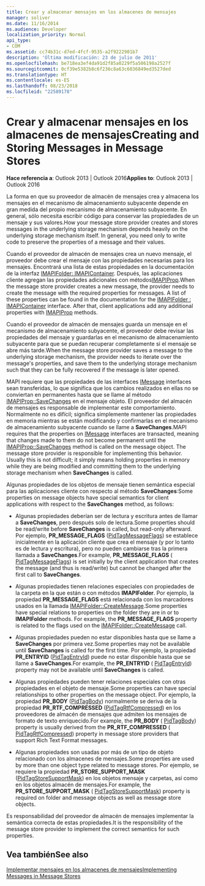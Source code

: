 ```yaml
---
title: Crear y almacenar mensajes en los almacenes de mensajes
manager: soliver
ms.date: 11/16/2014
ms.audience: Developer
localization_priority: Normal
api_type:
- COM
ms.assetid: cc74b31c-d7ed-4fcf-9535-a2f9222901b7
description: 'Última modificación: 23 de julio de 2011'
ms.openlocfilehash: be718ea3ef4da91d2f85a0229f5a506198a2527f
ms.sourcegitcommit: 0cf39e5382b8c6f236c8a63c6036849ed3527ded
ms.translationtype: HT
ms.contentlocale: es-ES
ms.lasthandoff: 08/23/2018
ms.locfileid: "22589178"
---
```

# <a name="creating-and-storing-messages-in-message-stores"></a><span data-ttu-id="38762-103">Crear y almacenar mensajes en los almacenes de mensajes</span><span class="sxs-lookup"><span data-stu-id="38762-103">Creating and Storing Messages in Message Stores</span></span>

  
  
<span data-ttu-id="38762-104">**Hace referencia a**: Outlook 2013 | Outlook 2016</span><span class="sxs-lookup"><span data-stu-id="38762-104">**Applies to**: Outlook 2013 | Outlook 2016</span></span> 
  
<span data-ttu-id="38762-p101">La forma en que su proveedor de almacén de mensajes crea y almacena los mensajes en el mecanismo de almacenamiento subyacente depende en gran medida del propio mecanismo de almacenamiento subyacente. En general, sólo necesita escribir código para conservar las propiedades de un mensaje y sus valores.</span><span class="sxs-lookup"><span data-stu-id="38762-p101">How your message store provider creates and stores messages in the underlying storage mechanism depends heavily on the underlying storage mechanism itself. In general, you need only to write code to preserve the properties of a message and their values.</span></span>
  
<span data-ttu-id="38762-p102">Cuando el proveedor de almacén de mensajes crea un nuevo mensaje, el proveedor debe crear el mensaje con las propiedades necesarias para los mensajes. Encontrará una lista de estas propiedades en la documentación de la interfaz [IMAPIFolder: IMAPIContainer](imapifolderimapicontainer.md). Después, las aplicaciones cliente agregan las propiedades adicionales con métodos[IMAPIProp](imapipropiunknown.md).</span><span class="sxs-lookup"><span data-stu-id="38762-p102">When the message store provider creates a new message, the provider needs to create the message with the required properties for messages. A list of these properties can be found in the documentation for the [IMAPIFolder : IMAPIContainer](imapifolderimapicontainer.md) interface. After that, client applications add any additional properties with [IMAPIProp](imapipropiunknown.md) methods.</span></span> 
  
<span data-ttu-id="38762-110">Cuando el proveedor de almacén de mensajes guarda un mensaje en el mecanismo de almacenamiento subyacente, el proveedor debe revisar las propiedades del mensaje y guardarlas en el mecanismo de almacenamiento subyacente para que se puedan recuperar completamente si el mensaje se abre más tarde.</span><span class="sxs-lookup"><span data-stu-id="38762-110">When the message store provider saves a message to the underlying storage mechanism, the provider needs to iterate over the message's properties, and save them to the underlying storage mechanism such that they can be fully recovered if the message is later opened.</span></span>
  
<span data-ttu-id="38762-p103">MAPI requiere que las propiedades de las interfaces [IMessage](imessageimapiprop.md) interfaces sean transferidas, lo que significa que los cambios realizados en ellas no se conviertan en permanentes hasta que se llame al método [IMAPIProp::SaveChanges](imapiprop-savechanges.md) en el mensaje objeto. El proveedor del almacén de mensajes es responsable de implementar este comportamiento. Normalmente no es difícil; significa simplemente mantener las propiedades en memoria mientras se están modificando y confirmarlas en el mecanismo de almacenamiento subyacente cuando se llame a **SaveChanges**.</span><span class="sxs-lookup"><span data-stu-id="38762-p103">MAPI requires that the properties on [IMessage](imessageimapiprop.md) interfaces are transacted, meaning that changes made to them do not become permanent until the [IMAPIProp::SaveChanges](imapiprop-savechanges.md) method is called on the message object. The message store provider is responsible for implementing this behavior. Usually this is not difficult; it simply means holding properties in memory while they are being modified and committing them to the underlying storage mechanism when **SaveChanges** is called.</span></span> 
  
<span data-ttu-id="38762-114">Algunas propiedades de los objetos de mensaje tienen semántica especial para las aplicaciones cliente con respecto al método **SaveChanges**:</span><span class="sxs-lookup"><span data-stu-id="38762-114">Some properties on message objects have special semantics for client applications with respect to the **SaveChanges** method, as follows:</span></span> 
  
- <span data-ttu-id="38762-115">Algunas propiedades deberían ser de lectura y escritura antes de llamar a **SaveChanges**, pero después solo de lectura.</span><span class="sxs-lookup"><span data-stu-id="38762-115">Some properties should be read/write before **SaveChanges** is called, but read-only afterward.</span></span> <span data-ttu-id="38762-116">Por ejemplo, **PR_MESSAGE_FLAGS** ([PidTagMessageFlags](pidtagmessageflags-canonical-property.md)) se establece inicialmente en la aplicación cliente que crea el mensaje (y por lo tanto es de lectura y escritura), pero no pueden cambiarse tras la primera llamada a **SaveChanges**.</span><span class="sxs-lookup"><span data-stu-id="38762-116">For example, **PR_MESSAGE_FLAGS** ( [PidTagMessageFlags](pidtagmessageflags-canonical-property.md)) is set initially by the client application that creates the message (and thus is read/write) but cannot be changed after the first call to **SaveChanges**.</span></span>
    
- <span data-ttu-id="38762-p105">Algunas propiedades tienen relaciones especiales con propiedades de la carpeta en la que están o con métodos **IMAPIFolder**. Por ejemplo, la propiedad **PR_MESSAGE_FLAGS** está relacionada con los marcadores usados en la llamada [IMAPIFolder::CreateMessage](imapifolder-createmessage.md).</span><span class="sxs-lookup"><span data-stu-id="38762-p105">Some properties have special relations to properties on the folder they are in or to **IMAPIFolder** methods. For example, the **PR_MESSAGE_FLAGS** property is related to the flags used on the [IMAPIFolder::CreateMessage](imapifolder-createmessage.md) call.</span></span> 
    
- <span data-ttu-id="38762-119">Algunas propiedades pueden no estar disponibles hasta que se llame a **SaveChanges** por primera vez.</span><span class="sxs-lookup"><span data-stu-id="38762-119">Some properties may not be available until **SaveChanges** is called for the first time.</span></span> <span data-ttu-id="38762-120">Por ejemplo, la propiedad **PR_ENTRYID** ([PidTagEntryId](pidtagentryid-canonical-property.md)) puede no estar disponible hasta que se llame a **SaveChanges**.</span><span class="sxs-lookup"><span data-stu-id="38762-120">For example, the **PR_ENTRYID** ( [PidTagEntryId](pidtagentryid-canonical-property.md)) property may not be available until **SaveChanges** is called.</span></span> 
    
- <span data-ttu-id="38762-121">Algunas propiedades pueden tener relaciones especiales con otras propiedades en el objeto de mensaje.</span><span class="sxs-lookup"><span data-stu-id="38762-121">Some properties can have special relationships to other properties on the message object.</span></span> <span data-ttu-id="38762-122">Por ejemplo, la propiedad **PR_BODY** ([PidTagBody](pidtagbody-canonical-property.md)) normalmente se deriva de la propiedad **PR_RTF_COMPRESSED** ([PidTagRtfCompressed](pidtagrtfcompressed-canonical-property.md)) en los proveedores de almacén de mensajes que admiten los mensajes de formato de texto enriquecido.</span><span class="sxs-lookup"><span data-stu-id="38762-122">For example, the **PR_BODY** ( [PidTagBody](pidtagbody-canonical-property.md)) property is usually derived from the **PR_RTF_COMPRESSED** ( [PidTagRtfCompressed](pidtagrtfcompressed-canonical-property.md)) property in message store providers that support Rich Text Format messages.</span></span>
    
- <span data-ttu-id="38762-123">Algunas propiedades son usadas por más de un tipo de objeto relacionado con los almacenes de mensajes.</span><span class="sxs-lookup"><span data-stu-id="38762-123">Some properties are used by more than one object type related to message stores.</span></span> <span data-ttu-id="38762-124">Por ejemplo, se requiere la propiedad **PR_STORE_SUPPORT_MASK** ([PidTagStoreSupportMask](pidtagstoresupportmask-canonical-property.md)) en los objetos mensaje y carpetas, así como en los objetos almacén de mensajes.</span><span class="sxs-lookup"><span data-stu-id="38762-124">For example, the **PR_STORE_SUPPORT_MASK** ( [PidTagStoreSupportMask](pidtagstoresupportmask-canonical-property.md)) property is required on folder and message objects as well as message store objects.</span></span>
    
<span data-ttu-id="38762-125">Es responsabilidad del proveedor de almacén de mensajes implementar la semántica correcta de estas propiedades.</span><span class="sxs-lookup"><span data-stu-id="38762-125">It is the responsibility of the message store provider to implement the correct semantics for such properties.</span></span>
  
## <a name="see-also"></a><span data-ttu-id="38762-126">Vea también</span><span class="sxs-lookup"><span data-stu-id="38762-126">See also</span></span>



[<span data-ttu-id="38762-127">Implementar mensajes en los almacenes de mensajes</span><span class="sxs-lookup"><span data-stu-id="38762-127">Implementing Messages in Message Stores</span></span>](implementing-messages-in-message-stores.md)

